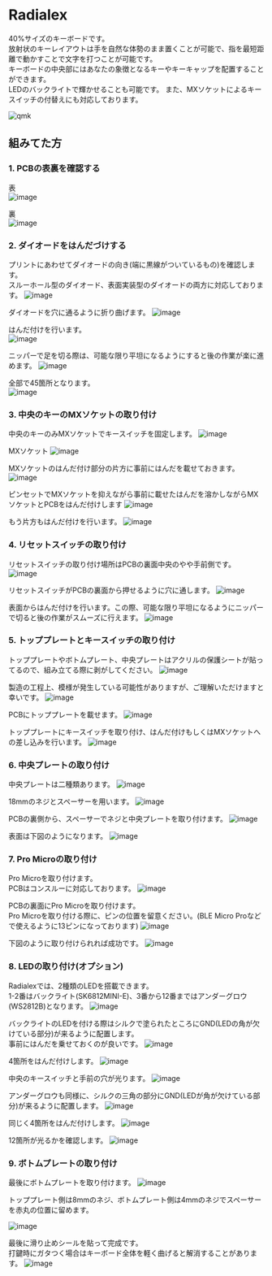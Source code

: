 # Radialex

40%サイズのキーボードです。  
放射状のキーレイアウトは手を自然な体勢のまま置くことが可能で、指を最短距離で動かすことで文字を打つことが可能です。  
キーボードの中央部にはあなたの象徴となるキーやキーキャップを配置することができます。  
LEDのバックライトで輝かせることも可能です。
また、MXソケットによるキースイッチの付替えにも対応しております。

![qmk](https://github.com/takashicompany/radialex/blob/master/images/qmk.jpg?raw=true)

## 組みてた方

### 1. PCBの表裏を確認する

表  
![image](https://github.com/takashicompany/radialex/blob/master/images/build/IMG_8285.jpg?raw=true)

裏  
![image](https://github.com/takashicompany/radialex/blob/master/images/build/IMG_8288.jpg?raw=true)

### 2. ダイオードをはんだづけする

プリントにあわせてダイオードの向き(端に黒線がついているもの)を確認します。  
スルーホール型のダイオード、表面実装型のダイオードの両方に対応しております。
![image](https://github.com/takashicompany/radialex/blob/master/images/build/IMG_8291.jpg?raw=true)

ダイオードを穴に通るように折り曲げます。
![image](https://github.com/takashicompany/radialex/blob/master/images/build/IMG_8293.jpg?raw=true)

はんだ付けを行います。  
![image](https://github.com/takashicompany/radialex/blob/master/images/build/IMG_8295.jpg?raw=true)

ニッパーで足を切る際は、可能な限り平坦になるようにすると後の作業が楽に進めます。
![image](https://github.com/takashicompany/radialex/blob/master/images/build/IMG_8296.jpg?raw=true)

全部で45箇所となります。  
![image](https://github.com/takashicompany/radialex/blob/master/images/build/IMG_8298.jpg?raw=true)

### 3. 中央のキーのMXソケットの取り付け

中央のキーのみMXソケットでキースイッチを固定します。
![image](https://github.com/takashicompany/radialex/blob/master/images/build/IMG_8299.jpg?raw=true)

MXソケット
![image](https://github.com/takashicompany/radialex/blob/master/images/build/IMG_8302.jpg?raw=true)

MXソケットのはんだ付け部分の片方に事前にはんだを載せておきます。
![image](https://github.com/takashicompany/radialex/blob/master/images/build/IMG_8301.jpg?raw=true)

ピンセットでMXソケットを抑えながら事前に載せたはんだを溶かしながらMXソケットとPCBをはんだ付けします
![image](https://github.com/takashicompany/radialex/blob/master/images/build/IMG_8304.jpg?raw=true)

もう片方もはんだ付けを行います。
![image](https://github.com/takashicompany/radialex/blob/master/images/build/IMG_8305.jpg?raw=true)

### 4. リセットスイッチの取り付け

リセットスイッチの取り付け場所はPCBの裏面中央のやや手前側です。
![image](https://github.com/takashicompany/radialex/blob/master/images/build/IMG_8307.jpg?raw=true)

リセットスイッチがPCBの裏面から押せるように穴に通します。
![image](https://github.com/takashicompany/radialex/blob/master/images/build/IMG_8308.jpg?raw=true)

表面からはんだ付けを行います。この際、可能な限り平坦になるようにニッパーで切ると後の作業がスムーズに行えます。
![image](https://github.com/takashicompany/radialex/blob/master/images/build/IMG_8310.jpg?raw=true)


### 5. トッププレートとキースイッチの取り付け

トッププレートやボトムプレート、中央プレートはアクリルの保護シートが貼ってるので、組み立てる際に剥がしてください。
![image](https://github.com/takashicompany/radialex/blob/master/images/build/IMG_8311.jpg?raw=true)

製造の工程上、模様が発生している可能性がありますが、ご理解いただけますと幸いです。
![image](https://github.com/takashicompany/radialex/blob/master/images/build/IMG_8314.jpg?raw=true)

PCBにトッププレートを載せます。
![image](https://github.com/takashicompany/radialex/blob/master/images/build/IMG_8317.jpg?raw=true)

トッププレートにキースイッチを取り付け、はんだ付けもしくはMXソケットへの差し込みを行います。
![image](https://github.com/takashicompany/radialex/blob/master/images/build/IMG_8318.jpg?raw=true)

### 6. 中央プレートの取り付け

中央プレートは二種類あります。
![image](https://github.com/takashicompany/radialex/blob/master/images/build/IMG_8316.jpg?raw=true)

18mmのネジとスペーサーを用います。
![image](https://github.com/takashicompany/radialex/blob/master/images/build/IMG_8507.jpg?raw=true)

PCBの裏側から、スペーサーでネジと中央プレートを取り付けます。
![image](https://github.com/takashicompany/radialex/blob/master/images/build/IMG_8508.jpg?raw=true)

表面は下図のようになります。
![image](https://github.com/takashicompany/radialex/blob/master/images/build/IMG_8494.jpg?raw=true)

### 7. Pro Microの取り付け

Pro Microを取り付けます。  
PCBはコンスルーに対応しております。
![image](https://github.com/takashicompany/radialex/blob/master/images/build/IMG_8498.jpg?raw=true)

PCBの裏面にPro Microを取り付けます。  
Pro Microを取り付ける際に、ピンの位置を留意ください。(BLE Micro Proなどで使えるように13ピンになっております)
![image](https://github.com/takashicompany/radialex/blob/master/images/build/IMG_8499.jpg?raw=true)

下図のように取り付けられれば成功です。
![image](https://github.com/takashicompany/radialex/blob/master/images/build/IMG_8500.jpg?raw=true)

### 8. LEDの取り付け(オプション)

Radialexでは、2種類のLEDを搭載できます。  
1-2番はバックライト(SK6812MINI-E)、3番から12番まではアンダーグロウ(WS2812B)となります。
![image](https://github.com/takashicompany/radialex/blob/master/images/build/IMG_8323.jpg?raw=true)

バックライトのLEDを付ける際はシルクで塗られたところにGND(LEDの角が欠けている部分)が来るように配置します。  
事前にはんだを乗せておくのが良いです。
![image](https://github.com/takashicompany/radialex/blob/master/images/build/IMG_8324.jpg?raw=true)

4箇所をはんだ付けします。
![image](https://github.com/takashicompany/radialex/blob/master/images/build/IMG_8325.jpg?raw=true)

中央のキースイッチと手前の穴が光ります。
![image](https://github.com/takashicompany/radialex/blob/master/images/build/IMG_8326.jpg?raw=true)

アンダーグロウも同様に、シルクの三角の部分にGND(LEDが角が欠けている部分)が来るように配置します。
![image](https://github.com/takashicompany/radialex/blob/master/images/build/IMG_8334.jpg?raw=true)

同じく4箇所をはんだ付けします。
![image](https://github.com/takashicompany/radialex/blob/master/images/build/IMG_8335.jpg?raw=true)

12箇所が光るかを確認します。
![image](https://github.com/takashicompany/radialex/blob/master/images/build/IMG_8518.jpg?raw=true)

### 9. ボトムプレートの取り付け

最後にボトムプレートを取り付けます。
![image](https://github.com/takashicompany/radialex/blob/master/images/build/IMG_8312.jpg?raw=true)

トッププレート側は8mmのネジ、ボトムプレート側は4mmのネジでスペーサーを赤丸の位置に留めます。

![image](https://github.com/takashicompany/radialex/blob/master/images/build/IMG_8515b.jpg?raw=true)

最後に滑り止めシールを貼って完成です。  
打鍵時にガタつく場合はキーボード全体を軽く曲げると解消することがあります。
![image](https://github.com/takashicompany/radialex/blob/master/images/build/IMG_8516.jpg?raw=true)
